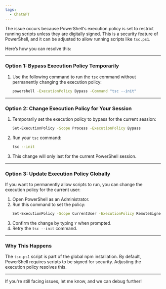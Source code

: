 ```yaml
---
tags:
  - ChatGPT
---
```

The issue occurs because PowerShell's execution policy is set to restrict running scripts unless they are digitally signed. This is a security feature of PowerShell, and it can be adjusted to allow running scripts like `tsc.ps1`.

Here’s how you can resolve this:

---

### **Option 1: Bypass Execution Policy Temporarily**
1. Use the following command to run the `tsc` command without permanently changing the execution policy:
   ```bash
   powershell -ExecutionPolicy Bypass -Command "tsc --init"
   ```

---

### **Option 2: Change Execution Policy for Your Session**
1. Temporarily set the execution policy to bypass for the current session:
   ```bash
   Set-ExecutionPolicy -Scope Process -ExecutionPolicy Bypass
   ```
2. Run your `tsc` command:
   ```bash
   tsc --init
   ```
3. This change will only last for the current PowerShell session.

---

### **Option 3: Update Execution Policy Globally**
If you want to permanently allow scripts to run, you can change the execution policy for the current user:
1. Open PowerShell as an Administrator.
2. Run this command to set the policy:
   ```bash
   Set-ExecutionPolicy -Scope CurrentUser -ExecutionPolicy RemoteSigned
   ```
3. Confirm the change by typing `Y` when prompted.
4. Retry the `tsc --init` command.

---

### **Why This Happens**
The `tsc.ps1` script is part of the global npm installation. By default, PowerShell requires scripts to be signed for security. Adjusting the execution policy resolves this.

---

If you're still facing issues, let me know, and we can debug further!
